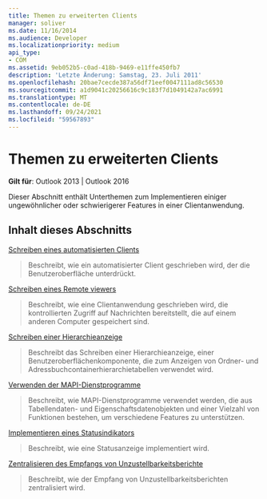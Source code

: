 ```yaml
---
title: Themen zu erweiterten Clients
manager: soliver
ms.date: 11/16/2014
ms.audience: Developer
ms.localizationpriority: medium
api_type:
- COM
ms.assetid: 9eb052b5-c0ad-418b-9469-e11ffe450fb7
description: 'Letzte Änderung: Samstag, 23. Juli 2011'
ms.openlocfilehash: 20bae7cecde387a56df71eef0047111ad8c56530
ms.sourcegitcommit: a1d9041c20256616c9c183f7d1049142a7ac6991
ms.translationtype: MT
ms.contentlocale: de-DE
ms.lasthandoff: 09/24/2021
ms.locfileid: "59567893"
---
```

# <a name="advanced-client-topics"></a>Themen zu erweiterten Clients

  
  
**Gilt für**: Outlook 2013 | Outlook 2016 
  
Dieser Abschnitt enthält Unterthemen zum Implementieren einiger ungewöhnlicher oder schwierigerer Features in einer Clientanwendung.
  
## <a name="in-this-section"></a>Inhalt dieses Abschnitts

[Schreiben eines automatisierten Clients](writing-an-automated-client.md)
  
> Beschreibt, wie ein automatisierter Client geschrieben wird, der die Benutzeroberfläche unterdrückt.
    
[Schreiben eines Remote viewers](writing-a-remote-viewer.md)
  
> Beschreibt, wie eine Clientanwendung geschrieben wird, die kontrollierten Zugriff auf Nachrichten bereitstellt, die auf einem anderen Computer gespeichert sind.
    
[Schreiben einer Hierarchieanzeige](writing-a-hierarchy-viewer.md)
  
> Beschreibt das Schreiben einer Hierarchieanzeige, einer Benutzeroberflächenkomponente, die zum Anzeigen von Ordner- und Adressbuchcontainerhierarchietabellen verwendet wird.
    
[Verwenden der MAPI-Dienstprogramme](using-the-mapi-utilities.md)
  
> Beschreibt, wie MAPI-Dienstprogramme verwendet werden, die aus Tabellendaten- und Eigenschaftsdatenobjekten und einer Vielzahl von Funktionen bestehen, um verschiedene Features zu unterstützen.
    
[Implementieren eines Statusindikators](implementing-a-progress-indicator.md)
  
> Beschreibt, wie eine Statusanzeige implementiert wird.
    
[Zentralisieren des Empfangs von Unzustellbarkeitsberichte](centralizing-the-receipt-of-ndrs.md)
  
> Beschreibt, wie der Empfang von Unzustellbarkeitsberichten zentralisiert wird.
    

